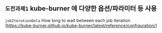 ## `도전과제1` kube-burner 에 다양한 옵션/파라미터 등 사용

`jobIterationDela` How long to wait between each job iteration
(https://kube-burner.github.io/kube-burner/latest/reference/configuration/)